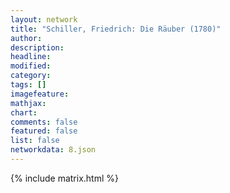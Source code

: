 ```yaml
---
layout: network
title: "Schiller, Friedrich: Die Räuber (1780)"
author:
description:
headline:
modified:
category:
tags: []
imagefeature: 
mathjax: 
chart: 
comments: false
featured: false
list: false
networkdata: 8.json
---
```

{% include matrix.html %}
